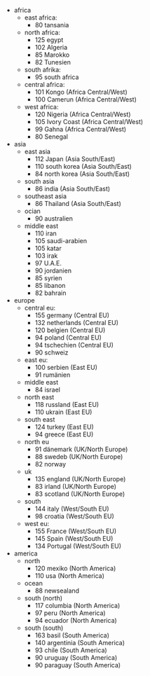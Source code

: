 - africa
    - east africa:
        - 80 tansania
    - north africa:
        - 125 egypt
        - 102 Algeria
        - 85 Marokko
        - 82 Tunesien
    - south afrika:
        - 95 south africa
    - central africa:
        - 101 Kongo (Africa Central/West)
        - 100 Camerun (Africa Central/West)
    - west africa:
        - 120 Nigeria (Africa Central/West)
        - 105 Ivory Coast (Africa Central/West)
        - 99 Gahna (Africa Central/West)
        - 80 Senegal
- asia
    - east asia
        - 112 Japan (Asia South/East)
        - 110 south korea (Asia South/East)
        - 84 north korea (Asia South/East)
    - south asia
        - 86 india (Asia South/East)
    - southeast asia
        - 86 Thailand (Asia South/East)
    - ocian
        - 90 australien
    - middle east
        - 110 iran
        - 105 saudi-arabien
        - 105 katar
        - 103 irak
        - 97 U.A.E.
        - 90 jordanien
        - 85 syrien
        - 85 libanon
        - 82 bahrain
- europe
    - central eu:
        - 155 germany (Central EU)
        - 132 netherlands (Central EU)
        - 120 belgien (Central EU)
        - 94 poland (Central EU)
        - 94 tschechien (Central EU)
        - 90 schweiz
    - east eu:
        - 100 serbien (East EU)
        - 91 rumänien
    - middle east
        - 84 israel
    - north east
        - 118 russland (East EU)
        - 110 ukrain (East EU)
    - south east
        - 124 turkey (East EU)
        - 94 greece (East EU)
    - north eu
        - 91 dänemark (UK/North Europe)
        - 88 swedeb (UK/North Europe)
        - 82 norway
    - uk
        - 135 england (UK/North Europe)
        - 83 irland (UK/North Europe)
        - 83 scotland (UK/North Europe)
    - south
        - 144 italy (West/South EU)
        - 98 croatia (West/South EU)
    - west eu:
        - 155 France (West/South EU)
        - 145 Spain (West/South EU)
        - 134 Portugal (West/South EU)
- america
    - north
        - 120 mexiko (North America)
        - 110 usa (North America)
    - ocean
        - 88 newsealand
    - south (north)
        - 117 columbia (North America)
        - 97 peru (North America)
        - 94 ecuador (North America)
    - south (south)
        - 163 basil (South America)
        - 140 argentinia (South America)
        - 93 chile (South America)
        - 90 uruguay (South America)
        - 90 paraguay (South America)

